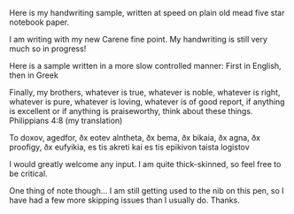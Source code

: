Here is my handwriting sample, written at speed on plain old mead five star notebook paper.

I am writing with my new Carene fine point. My handwriting is still very much so in progress!

Here is a sample written in a more slow controlled manner: First in English, then in Greek

Finally, my brothers, whatever is true, whatever is noble, whatever is right, whatever is pure, whatever is loving, whatever is of good report, if anything is excellent or if anything is praiseworthy, think about these things. Philippians 4:8 (my translation)

To doxov, agedfor, ðx eotev alntheta, ðx bema, ðx bikaia, ðx agna, ðx proofigy, ðx eufyikia, es tis akreti kai es tis epikivon taista logistov

I would greatly welcome any input. I am quite thick-skinned, so feel free to be critical.

One thing of note though... I am still getting used to the nib on this pen, so I have had a few more skipping issues than I usually do. Thanks.
